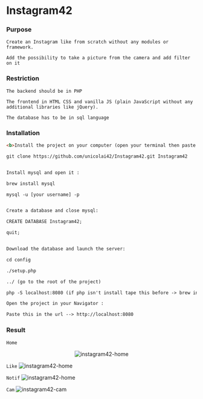 # Instagram42

### Purpose


```
Create an Instagram like from scratch without any modules or framework.

Add the possibility to take a picture from the camera and add filter on it
```

### Restriction

```
The backend should be in PHP

The frontend in HTML CSS and vanilla JS (plain JavaScript without any additional libraries like jQuery).

The database has to be in sql language
```

### Installation

```html
<b>Install the project on your computer (open your terminal then paste this) :</b>

git clone https://github.com/unicolai42/Instagram42.git Instagram42


Install mysql and open it :

brew install mysql

mysql -u [your username] -p


Create a database and close mysql:

CREATE DATABASE Instagram42;

quit;


Download the database and launch the server:

cd config

./setup.php

../ (go to the root of the project)

php -S localhost:8080 (if php isn't install tape this before -> brew install php)

Open the project in your Navigator :

Paste this in the url --> http://localhost:8080
```

### Result

```Home```
<p align='center'><img src="https://media.giphy.com/media/25R4xK8Z8m3SzWOvo8/giphy.gif" alt='instagram42-home'/></p>

```Like```
![instagram42-home](https://media.giphy.com/media/1AjVkD6Akvqa44GQqY/giphy.gif)

```Notif```
![instagram42-home](https://media.giphy.com/media/WvuqZ64IcDw4Wed5oQ/giphy.gif)

```Cam```
![instagram42-cam](https://media.giphy.com/media/3fdDSYp26ucsyD4d8U/giphy.gif)

